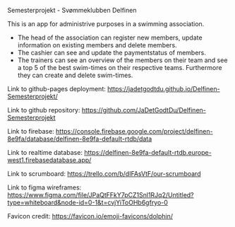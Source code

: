 Semesterprojekt - Svømmeklubben Delfinen

This is an app for administrive purposes in a swimming association.

- The head of the association can register new members, update information on existing members and delete members.
- The cashier can see and update the paymentstatus of members.
- The trainers can see an overview of the members on their team and see a top 5 of the best swim-times on their respective teams. Furthermore they can create and delete swim-times.

Link to github-pages deployment: https://jadetgodtdu.github.io/Delfinen-Semesterprojekt/

Link to github repository: https://github.com/JaDetGodtDu/Delfinen-Semesterprojekt

Link to firebase: https://console.firebase.google.com/project/delfinen-8e9fa/database/delfinen-8e9fa-default-rtdb/data

Link to realtime database: https://delfinen-8e9fa-default-rtdb.europe-west1.firebasedatabase.app/

Link to scrumboard: https://trello.com/b/dIFAsVtF/our-scrumboard

Link to figma wireframes: https://www.figma.com/file/JPaQtFFkY7pCZ1Snl1RJq2/Untitled?type=whiteboard&node-id=0-1&t=cvjYiToOHb6gfryo-0

Favicon credit: https://favicon.io/emoji-favicons/dolphin/
